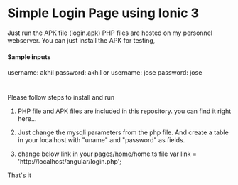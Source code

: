 # Simple Login Page using Ionic 3

Just run the APK file (login.apk) PHP files are hosted on my personnel webserver.
You can just install the APK for testing,
#### Sample inputs
username: akhil
password: akhil
      or
username: jose
password: jose
#

Please follow steps to install and run
1) PHP file and APK files are included in this repository. you can find it right here...

2) Just change the mysqli parameters from the php file. And create a table in your localhost with "uname" and "password" as fields.

3) change below link in your pages/home/home.ts file
    var link = 'http://localhost/angular/login.php';
    
That's it
